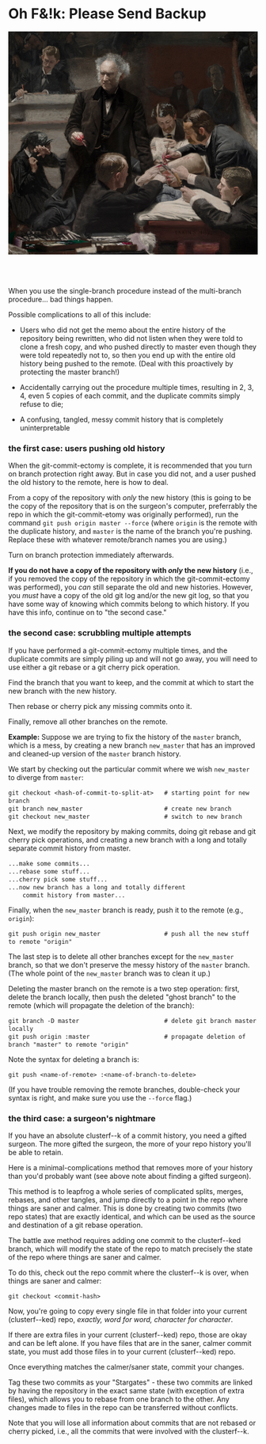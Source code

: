 # Oh F&!k: Please Send Backup

![Painting: The Gross Clinic (Eakins 1875)](img/eakins-the-gross-clinic-1875.jpg)

<br />
<br />

When you use the single-branch procedure
instead of the multi-branch procedure...
bad things happen.

Possible complications to all of this include:

* Users who did not get the memo about the entire history
    of the repository being rewritten, who did not 
    listen when they were told to clone a fresh copy,
    and who pushed directly to master even though
    they were told repeatedly not to, so then you
    end up with the entire old history being pushed
    to the remote. (Deal with this proactively by
    protecting the master branch!)

* Accidentally carrying out the procedure multiple times,
    resulting in 2, 3, 4, even 5 copies of each commit,
    and the duplicate commits simply refuse to die;

* A confusing, tangled, messy commit history that is
    completely uninterpretable


### the first case: users pushing old history

When the git-commit-ectomy is complete, it is recommended
that you turn on branch protection right away. But in case
you did not, and a user pushed the old history to the remote,
here is how to deal.

From a copy of the repository with _only_ the new history
(this is going to be the copy of the repository that is
on the surgeon's computer, preferrably the repo in which
the git-commit-etomy was originally performed),
run the command `git push origin master --force`
(where `origin` is the remote with the duplicate history,
and `master` is the name of the branch you're pushing. 
Replace these with whatever remote/branch names you are
using.)

Turn on branch protection immediately afterwards.

**If you do not have a copy of the repository with
_only_ the new history** (i.e., if you removed the
copy of the repository in which the git-commit-ectomy
was performed), you _can_ still separate
the old and new histories. However, you _must_ have
a copy of the old git log and/or the new git log,
so that you have some way of knowing which commits
belong to which history. If you have this info,
continue on to "the second case."

### the second case: scrubbling multiple attempts

If you have performed a git-commit-ectomy multiple times,
and the duplicate commits are simply piling up and will 
not go away, you will need to use either a git rebase
or a git cherry pick operation.

Find the branch that you want to keep, and the commit
at which to start the new branch with the new history.

Then rebase or cherry pick any missing commits onto it.

Finally, remove all other branches on the remote.

**Example:** Suppose we are trying to fix the history
of the `master` branch, which is a mess, by creating
a new branch `new_master` that has an improved and 
cleaned-up version of the `master` branch history.

We start by checking out the particular commit where
we wish `new_master` to diverge from `master`:

```
git checkout <hash-of-commit-to-split-at>   # starting point for new branch
git branch new_master                       # create new branch
git checkout new_master                     # switch to new branch
```

Next, we modify the repository by making commits,
doing git rebase and git cherry pick operations,
and creating a new branch with a long and totally
separate commit history from master.

```
...make some commits...
...rebase some stuff...
...cherry pick some stuff...
...now new branch has a long and totally different 
    commit history from master...
```

Finally, when the `new_master` branch is ready, push it
to the remote (e.g., `origin`):

```
git push origin new_master                  # push all the new stuff to remote "origin"
```

The last step is to delete all other branches except for
the `new_master` branch, so that we don't preserve the 
messy history of the `master` branch. (The whole point of
the `new_master` branch was to clean it up.)

Deleting the master branch on the remote is a two step 
operation: first, delete the branch locally, then push
the deleted "ghost branch" to the remote (which will
propagate the deletion of the branch):

```
git branch -D master                        # delete git branch master locally
git push origin :master                     # propagate deletion of branch "master" to remote "origin"
```

Note the syntax for deleting a branch is:

```
git push <name-of-remote> :<name-of-branch-to-delete>
```

(If you have trouble removing the remote branches, 
double-check your syntax is right, and make sure you
use the `--force` flag.)

### the third case: a surgeon's nightmare

If you have an absolute clusterf--k of a commit history,
you need a gifted surgeon. The more gifted the surgeon,
the more of your repo history you'll be able to retain.

Here is a minimal-complications method that removes more 
of your history than you'd probably want
(see above note about finding a gifted surgeon). 

This method is to leapfrog a whole series of 
complicated splits, merges, rebases, and other tangles,
and jump directly to a point in the repo where things 
are saner and calmer. This is done by creating two commits
(two repo states) that are exactly identical, and which
can be used as the source and destination of a git rebase 
operation.

The battle axe method requires adding one commit to 
the clusterf--ked branch, which will modify the state
of the repo to match precisely the state of the repo
where things are saner and calmer.

To do this, check out the repo commit where the
clusterf--k is over, when things are saner and
calmer:

```
git checkout <commit-hash>
```

Now, you're going to copy every single file 
in that folder into your current (clusterf--ked)
repo, _exactly, word for word, character for character_.

If there are extra files in your current (clusterf--ked)
repo, those are okay and can be left alone. If you have
files that are in the saner, calmer commit state, you
must add those files in to your current (clusterf--ked)
repo.

Once everything matches the calmer/saner state, 
commit your changes.

Tag these two commits as your "Stargates" - these two
commits are linked by having the repository in the exact
same state (with exception of extra files), which allows
you to rebase from one branch to the other. Any changes
made to files in the repo can be transferred without
conflicts.

Note that you will lose all information about commits 
that are not rebased or cherry picked, i.e., all the 
commits that were involved with the clusterf--k.

